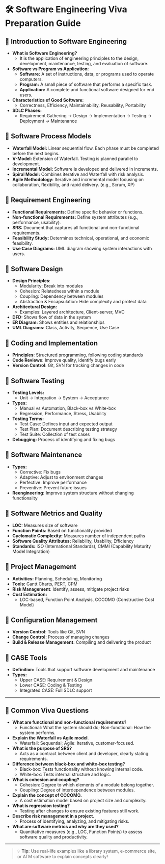 # 🛠️ Software Engineering Viva Preparation Guide

## 🔹 Introduction to Software Engineering
- **What is Software Engineering?**
  - It is the application of engineering principles to the design, development, maintenance, testing, and evaluation of software.
- **Software vs Program vs Application:**
  - **Software:** A set of instructions, data, or programs used to operate computers.
  - **Program:** A small piece of software that performs a specific task.
  - **Application:** A complete and functional software designed for end users.
- **Characteristics of Good Software:**
  - Correctness, Efficiency, Maintainability, Reusability, Portability
- **SDLC Phases:**
  - Requirement Gathering → Design → Implementation → Testing → Deployment → Maintenance

## 🔹 Software Process Models
- **Waterfall Model:** Linear sequential flow. Each phase must be completed before the next begins.
- **V-Model:** Extension of Waterfall. Testing is planned parallel to development.
- **Incremental Model:** Software is developed and delivered in increments.
- **Spiral Model:** Combines iterative and Waterfall with risk analysis.
- **Agile Methodology:** Iterative and incremental model focusing on collaboration, flexibility, and rapid delivery. (e.g., Scrum, XP)

## 🔹 Requirement Engineering
- **Functional Requirements:** Define specific behavior or functions.
- **Non-functional Requirements:** Define system attributes (e.g., performance, usability).
- **SRS:** Document that captures all functional and non-functional requirements.
- **Feasibility Study:** Determines technical, operational, and economic feasibility.
- **Use Case Diagrams:** UML diagram showing system interactions with users.

## 🔹 Software Design
- **Design Principles:**
  - Modularity: Break into modules
  - Cohesion: Relatedness within a module
  - Coupling: Dependency between modules
  - Abstraction & Encapsulation: Hide complexity and protect data
- **Architectural Design:**
  - Examples: Layered architecture, Client-server, MVC
- **DFD:** Shows flow of data in the system
- **ER Diagram:** Shows entities and relationships
- **UML Diagrams:** Class, Activity, Sequence, Use Case

## 🔹 Coding and Implementation
- **Principles:** Structured programming, following coding standards
- **Code Reviews:** Improve quality, identify bugs early
- **Version Control:** Git, SVN for tracking changes in code

## 🔹 Software Testing
- **Testing Levels:**
  - Unit → Integration → System → Acceptance
- **Types:**
  - Manual vs Automation, Black-box vs White-box
  - Regression, Performance, Stress, Usability
- **Testing Terms:**
  - Test Case: Defines input and expected output
  - Test Plan: Document describing testing strategy
  - Test Suite: Collection of test cases
- **Debugging:** Process of identifying and fixing bugs

## 🔹 Software Maintenance
- **Types:**
  - Corrective: Fix bugs
  - Adaptive: Adjust to environment changes
  - Perfective: Improve performance
  - Preventive: Prevent future issues
- **Reengineering:** Improve system structure without changing functionality

## 🔹 Software Metrics and Quality
- **LOC:** Measures size of software
- **Function Points:** Based on functionality provided
- **Cyclomatic Complexity:** Measures number of independent paths
- **Software Quality Attributes:** Reliability, Usability, Efficiency
- **Standards:** ISO (International Standards), CMMI (Capability Maturity Model Integration)

## 🔹 Project Management
- **Activities:** Planning, Scheduling, Monitoring
- **Tools:** Gantt Charts, PERT, CPM
- **Risk Management:** Identify, assess, mitigate project risks
- **Cost Estimation:**
  - LOC-based, Function Point Analysis, COCOMO (Constructive Cost Model)

## 🔹 Configuration Management
- **Version Control:** Tools like Git, SVN
- **Change Control:** Process of managing changes
- **Build & Release Management:** Compiling and delivering the product

## 🔹 CASE Tools
- **Definition:** Tools that support software development and maintenance
- **Types:**
  - Upper CASE: Requirement & Design
  - Lower CASE: Coding & Testing
  - Integrated CASE: Full SDLC support

---

## 🔹 Common Viva Questions
- **What are functional and non-functional requirements?**
  - Functional: What the system should do; Non-functional: How the system performs.
- **Explain the Waterfall vs Agile model.**
  - Waterfall: Sequential; Agile: Iterative, customer-focused.
- **What is the purpose of SRS?**
  - Acts as a contract between client and developer, clearly stating requirements.
- **Difference between black-box and white-box testing?**
  - Black-box: Tests functionality without knowing internal code.
  - White-box: Tests internal structure and logic.
- **What is cohesion and coupling?**
  - Cohesion: Degree to which elements of a module belong together.
  - Coupling: Degree of interdependence between modules.
- **Explain the concept of COCOMO.**
  - A cost estimation model based on project size and complexity.
- **What is regression testing?**
  - Testing after changes to ensure existing features still work.
- **Describe risk management in a project.**
  - Process of identifying, analyzing, and mitigating risks.
- **What are software metrics and why are they used?**
  - Quantitative measures (e.g., LOC, Function Points) to assess software quality and productivity.

---

> 💡 **Tip:** Use real-life examples like a library system, e-commerce site, or ATM software to explain concepts clearly!

